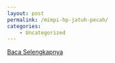 ```yaml
---
layout: post
permalink: /mimpi-hp-jatuh-pecah/
categories:
    - Uncategorized
---
```


[Baca Selengkapnya](/06)
